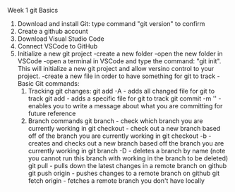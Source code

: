 Week 1 git Basics

1. Download and install Git: type command "git version" to confirm
2. Create a github account
3. Download Visual Studio Code
4. Connect VSCode to GitHub
5. Initialize a new git project
   -create a new folder
   -open the new folder in VSCode
   -open a terminal in VSCode and type the command: "git init". This will initialize a new git project and allow versino control to your project.
   -create a new file in order to have something for git to track
   -Basic Git commands:
   1. Tracking git changes:
      git add -A - adds all changed file for git to track
      git add <fileName> - adds a specific file for git to track
      git commit -m '<commit message>' - enables you to write a message about what you are committing for future reference
   2. Branch commands
      git branch - check which branch you are currently working in
      git checkout <branchName> - check out a new branch based off of the branch you are currently working in
      git checkout -b <branchName> - creates and checks out a new branch based off the branch you are currently working in
      git branch -D <fileName> - deletes a branch by name (note you cannot run this branch with working in the branch to be deleted)
      git pull <branchName> - pulls down the latest changes in a remote branch on github
      git push origin <branchName> - pushes changes to a remote branch on github
      git fetch origin <branchName> - fetches a remote branch you don't have locally
